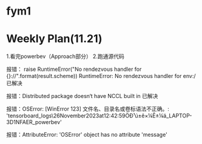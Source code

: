 # fym1

# Weekly Plan(11.21)

1.看完powerbev（Approach部分）
2.跑通源代码

报错： raise RuntimeError("No rendezvous handler for {}://".format(result.scheme)) RuntimeError: No rendezvous handler for env:/ 已解决

报错：Distributed package doesn‘t have NCCL built in 已解决

报错：OSError: [WinError 123] 文件名、目录名或卷标语法不正确。: 'tensorboard_logs\\26November2023at12:42:59ÖÐ¹ú±ê×¼Ê±¼ä_LAPTOP-3D1NFAER_powerbev'

报错：AttributeError: 'OSError' object has no attribute 'message' 

